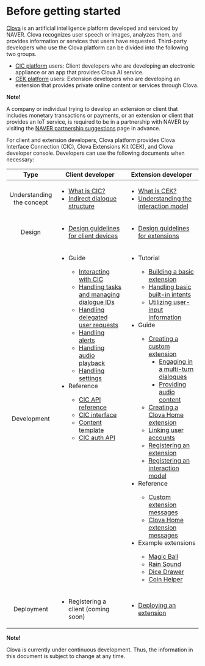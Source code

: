 # Before getting started

<a target="_blank" href="http://clova.ai">Clova</a> is an artificial intelligence platform developed and serviced by NAVER. Clova recognizes user speech or images, analyzes them, and provides information or services that users have requested. Third-party developers who use the Clova platform can be divided into the following two groups.

* [CIC platform](/CIC/CIC_Overview.md#WhatisCIC) users: Client developers who are developing an electronic appliance or an app that provides Clova AI service.
* [CEK platform](/CEK/CEK_Overview.md#WhatisCEK) users: Extension developers who are developing an extension that provides private online content or services through Clova.

<div class="note">
  <p><strong>Note!</strong></p>
  <p>A company or individual trying to develop an extension or client that includes monetary transactions or payments, or an extension or client that provides an IoT service, is required to be in a partnership with NAVER by visiting the <a target="_blank" href="https://www.navercorp.com/ko/company/proposalRegister.nhn">NAVER partnership suggestions</a> page in advance.</p>
</div>

For client and extension developers, Clova platform provides Clova Interface Connection (CIC), Clova Extensions Kit (CEK), and Clova developer console. Developers can use the following documents when necessary:

<table>
  <thead>
    <tr>
      <th width="12%">Type</th>
      <th width="44%">Client developer</th>
      <th width="44%">Extension developer</th>
    </tr>
  </thead>
  <tbody>
    <tr>
      <td style="text-align: center;">Understanding the concept</td>
      <td>
        <ul>
          <li><a href="/CIC/CIC_Overview.md#WhatisCIC">What is CIC?</a></li>
          <li><a href="/CIC/CIC_Overview.md#IndirectDialogue">Indirect dialogue structure</a></li>
        </ul>
      </td>
      <td>
        <ul>
          <li><a href="/CEK/CEK_Overview.md#WhatisCEK">What is CEK?</a></li>
          <li><a href="/Design/Design_Guideline_For_Extension.md#DefineInteractionModel">Understanding the interaction model</a></li>
        </ul>
      </td>
    </tr>
    <tr>
      <td style="text-align: center;">Design</td>
      <td>
        <ul>
          <li><a href="/Design/Design_Guideline_For_Client_Hardware.md">Design guidelines for client devices</a></li>
        </ul>
      </td>
      <td>
        <ul>
          <li><a href="/Design/Design_Guideline_For_Extension.md">Design guidelines for extensions</a></li>
        </ul>
      </td>
    </tr>
    <tr>
      <td style="text-align: center;">Development</td>
      <td style="vertical-align: top;">
        <ul>
          <li>Guide</li>
          <ul>
            <li><a href="/CIC/Guides/Interact_with_CIC.md">Interacting with CIC</a></li>
            <li><a href="/CIC/Guides/Implement_Client_Features.md#ManageDialogueIDAndHandleTasks">Handling tasks and managing dialogue IDs</a></li>
            <li><a href="/CIC/Guides/Implement_Client_Features.md#HandleDelegation">Handling delegated user requests</a></li>
            <li><a href="/CIC/Guides/Implement_Client_Features.md#HandleAlerts">Handling alerts</a></li>
            <li><a href="/CIC/Guides/Implement_Client_Features.md#PlayAudioStream">Handling audio playback</a></li>
            <li><a href="/CIC/Guides/Implement_Client_Features.md#HandleSettings">Handling settings</a></li>
          </ul>
          <li>Reference</li>
          <ul>
            <li><a href="/CIC/References/CIC_API.md">CIC API reference</a></li>
            <li><a href="/CIC/References/CIC_API.md#CICInterface">CIC interface</a></li>
            <li><a href="/CIC/References/Content_Templates.md">Content template</a></li>
            <li><a href="/CIC/References/Clova_Auth_API.md">CIC auth API</a></li>
          </ul>
        </ul>
      </td>
      <td>
        <ul>
          <li>Tutorial</li>
          <ul>
            <li><a href="/CEK/Tutorials/Build_Simple_Extension.md">Building a basic extension</a></li>
            <li><a href="/CEK/Tutorials/Handle_Builtin_Intents.md">Handling basic built-in intents</a></li>
            <li><a href="/CEK/Tutorials/Use_Builtin_Type_Slots.md">Utilizing user-input information</a></li>
          </ul>
          <li>Guide</li>
          <ul>
            <li><a href="/CEK/Guides/Build_Custom_Extension.md">Creating a custom extension</a>
              <ul>
                <li><a href="/CEK/Guides/Build_Custom_Extension.md#DoMultiturnDialog">Engaging in a multi-turn dialogues</a></li>
                <li><a href="/CEK/Guides/Build_Custom_Extension.md#ProvideAudioContent">Providing audio content</a></li>
              </ul>
            </li>
            <li><a href="/CEK/Guides/Build_Clova_Home_Extension.md">Creating a Clova Home extension</a></li>
            <li><a href="/CEK/Guides/Link_User_Account.md">Linking user accounts</a></li>
            <li><a href="/DevConsole/Guides/CEK/Register_Extension.md">Registering an extension</a></li>
            <li><a href="/DevConsole/Guides/CEK/Register_Interaction_Model.md">Registering an interaction model</a></li>
          </ul>
          <li>Reference</li>
          <ul>
            <li><a href="/CEK/References/CEK_API.md#CustomExtMessage">Custom extension messages</a></li>
            <li><a href="/CEK/References/CEK_API.md#ClovaHomeExtMessage">Clova Home extension messages</a></li>
          </ul>
          <li>Example extensions</li>
          <ul>
            <li><a href="/CEK/Examples/Extension_Examples.md#MagicBall">Magic Ball</a></li>
            <li><a href="/CEK/Examples/Extension_Examples.md#RainSound">Rain Sound</a></li>
            <li><a href="/CEK/Examples/Extension_Examples.md#DiceDrawer">Dice Drawer</a></li>
            <li><a href="/CEK/Examples/Extension_Examples.md#CoinHelper">Coin Helper</a></li>
          </ul>
        </ul>
      </td>
    </tr>
    <tr>
      <td style="text-align: center;">Deployment</td>
      <td>
        <ul>
          <li>Registering a client (coming soon)</li>
        </ul>
      </td>
      <td>
        <ul>
          <li><a href="/DevConsole/Guides/CEK/Deploy_Extension.md">Deploying an extension</a></li>
        </ul>
      </td>
    </tr>
  </tbody>
</table>

<div class="note">
  <p><strong>Note!</strong></p>
  <p>Clova is currently under continuous development. Thus, the information in this document is subject to change at any time.</p>
</div>
